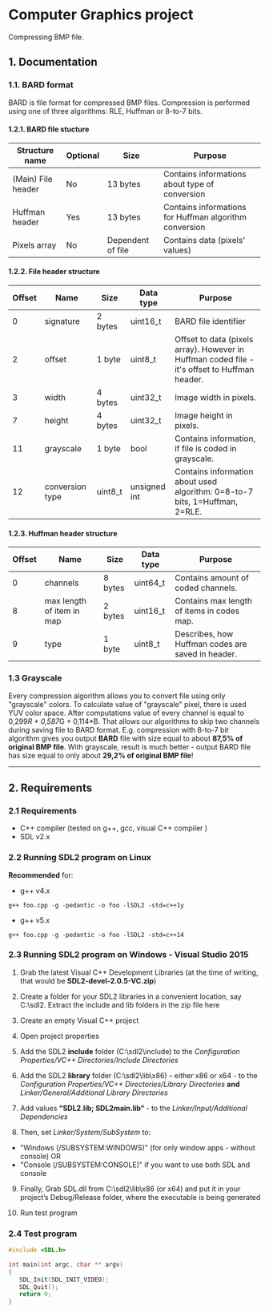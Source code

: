 # Computer Graphics project
Compressing BMP file.
## 1. Documentation

### 1.1. BARD format
BARD is file format for compressed BMP files. Compression is performed using one of three algorithms: RLE, Huffman or 8-to-7 bits.

#### 1.2.1. BARD file stucture
|	Structure name 	| Optional	| Size	| Purpose	|
| ------------- |------------- | ------------- | -------------| 
| (Main) File header     | No | 13 bytes | Contains informations about type of conversion |
| Huffman header      | Yes      |   13 bytes | Contains informations for Huffman algorithm conversion  |
| Pixels array | No      |    Dependent of file | Contains data (pixels' values) |

#### 1.2.2. File header structure
|Offset | Name | Size | Data type | Purpose|
| ------------- |------------- | ------------- | -------------| -------------|
|0|signature|2 bytes|uint16_t|BARD file identifier|
|2|offset|1 byte|uint8_t|Offset to data (pixels array). However in Huffman coded file - it's offset to Huffman header.|
|3|width|4 bytes|uint32_t|Image width in pixels.|
|7|height|4 bytes|uint32_t|Image height in pixels.|
|11|grayscale|1 byte|bool|Contains information, if file is coded in grayscale.|
|12|conversion type|uint8_t|unsigned int|Contains information about used algorithm: 0=8-to-7 bits, 1=Huffman, 2=RLE. |

#### 1.2.3. Huffman header structure
|Offset | Name | Size | Data type | Purpose|
| ------------- |------------- | ------------- | -------------| -------------|
|0|channels|8 bytes|uint64_t|Contains amount of coded channels.|
|8|max length of item in map|2 bytes|uint16_t|Contains max length of items in codes map. |
|9|type|1 byte|uint8_t|Describes, how Huffman codes are saved in header.|

### 1.3 Grayscale
Every compression algorithm allows you to convert file using only "grayscale" colors. To calculate value of "grayscale" pixel, there is used YUV color space. After computations value of every channel is equal to 0,299*R + 0,587*G + 0,114*B. That allows our algorithms to skip two channels during saving file to BARD format. 
E.g. compression with 8-to-7 bit algorithm gives you output **BARD** file with size equal to about **87,5% of original BMP file**. With grayscale, result is much better - output BARD file has size equal to only about **29,2% of original BMP file**!
___
## 2. Requirements
### 2.1 Requirements
+ C++ compiler (tested on g++, gcc, visual C++ compiler )
+ SDL v2.x

### 2.2 Running SDL2 program on Linux
**Recommended** for:
+ g++ v4.x
```
g++ foo.cpp -g -pedantic -o foo -lSDL2 -std=c++1y
```
+ g++ v5.x
```
g++ foo.cpp -g -pedantic -o foo -lSDL2 -std=c++14
```

### 2.3 Running SDL2 program on Windows - Visual Studio 2015

1. Grab the latest Visual C++ Development Libraries (at the time of writing, that would be **SDL2-devel-2.0.5-VC.zip**)

2. Create a folder for your SDL2 libraries in a convenient location, say C:\sdl2. Extract the include and lib folders in the zip file here

3. Create an empty Visual C++ project

4. Open project properties

5. Add the SDL2 **include** folder (C:\sdl2\include) to the *Configuration Properties/VC++ Directories/Include Directories*

6. Add the SDL2 **library** folder (C:\sdl2\lib\x86) – either x86 or x64 - to the *Configuration Properties/VC++ Directories/Library Directories* **and** *Linker/General/Additional Library Directories*

7. Add values **“SDL2.lib; SDL2main.lib“** - to the *Linker/Input/Additional Dependencies*

8. Then, set *Linker/System/SubSystem* to:
+ "Windows (/SUBSYSTEM:WINDOWS)" (for only window apps - without console) 
OR 
+ "Console (/SUBSYSTEM:CONSOLE)" if you want to use both SDL and console

9. Finally, Grab SDL.dll from C:\sdl2\lib\x86 (or x64) and put it in your project’s Debug/Release folder, where the executable is being generated

10. Run test program

### 2.4 Test program
 ```c++
#include <SDL.h>

int main(int argc, char ** argv)
{
    SDL_Init(SDL_INIT_VIDEO);
    SDL_Quit();
    return 0;
}
```